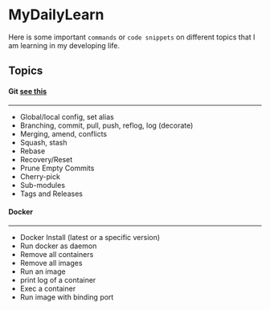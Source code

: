 # MyDailyLearn
Here is some important `commands` or `code snippets` on different topics that I am learning in my developing life.

## Topics
#### Git [see this](https://github.com/sajibcse68/MyDailyLearn/blob/master/Git/GitCommands.md)
---
* Global/local config, set alias
* Branching, commit, pull, push, reflog, log (decorate)
* Merging, amend, conflicts
* Squash, stash
* Rebase
* Recovery/Reset
* Prune Empty Commits
* Cherry-pick
* Sub-modules
* Tags and Releases

#### Docker
---
* Docker Install (latest or a specific version)
* Run docker as daemon
* Remove all containers
* Remove all images
* Run an image
* print log of a container
* Exec a container
* Run image with binding port

